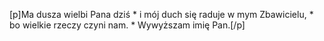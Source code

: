 [p]Ma dusza wielbi Pana dziś * i mój duch się raduje w mym Zbawicielu, * bo wielkie rzeczy czyni nam. * Wywyższam imię Pan.[/p]